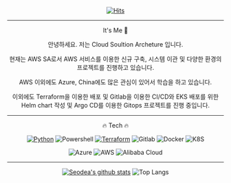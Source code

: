 <div align=center>

[![Hits](https://hits.seeyoufarm.com/api/count/incr/badge.svg?url=https%3A%2F%2Fgithub.com%2Fseodea&count_bg=%2379C83D&title_bg=%23555555&icon=&icon_color=%23E7E7E7&title=hits&edge_flat=false)](https://hits.seeyoufarm.com)


----

It's Me 🐝

안녕하세요. 저는 Cloud Soultion Archeture 입니다.

현재는 AWS SA로서 AWS 서비스를 이용한 신규 구축, 시스템 이관 및 다양한 환경의 프로젝트를 진행하고 있습니다.
  
AWS 이외에도 Azure, China에도 많은 관심이 있어서 학습을 하고 있습니다.

이외에도 Terraform을 이용한 배포 및 Gitlab을 이용한 CI/CD와 EKS 배포를 위한 Helm chart 작성 및 Argo CD를 이용한 Gitops 프로젝트를 진행 중입니다.

  
----

🔥 Tech 🔥

  [![Python](https://img.shields.io/badge/-Python-000000?style=flat&logo=Python)](https://github.com/seodea/Python-basic)
  ![Powershell](https://img.shields.io/badge/-powershell-2301FE?style=flat&logo=Powershell)
  [![Terraform](https://img.shields.io/badge/-terraform-7B42BC?style=flat&logo=Terraform)](https://github.com/seodea/terraform-alicloud-module)
  ![Gitlab](https://img.shields.io/badge/-gitlab-FCA121?style=flat&logo=Gitlab)
  ![Docker](https://img.shields.io/badge/-docker-2456ED?style=flat&logo=docker)
  ![K8S](https://img.shields.io/badge/-Kubernetes-F0FFFF?style=flat&logo=Kubernetes)
  
  ![Azure](https://img.shields.io/badge/-Microsoft%20Azure-0078D4?style=flat&logo=microsoft%20azure)
  ![AWS](https://img.shields.io/badge/-Amazon%20AWS-FBB71B?style=flat&logo=Amazon%20AWS)
  ![Alibaba Cloud](https://img.shields.io/badge/-Alibaba%20Cloud-FF6A00?style=flat&logo=Alibaba%20Cloud)


----


[![Seodea's github stats](https://github-readme-stats.vercel.app/api?username=seodea)](https://github.com/anuraghazra/github-readme-stats)
![Top Langs](https://github-readme-stats.vercel.app/api/top-langs/?username=seodea&layout=compact)

</div>
